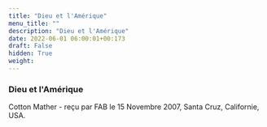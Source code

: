 ```yaml
---
title: "Dieu et l'Amérique"
menu_title: ""
description: "Dieu et l'Amérique"
date: 2022-06-01 06:00:01+00:173
draft: False
hidden: True
weight:
---
```

### Dieu et l'Amérique

Cotton Mather - reçu par FAB le 15 Novembre 2007, Santa Cruz, Californie, USA.



